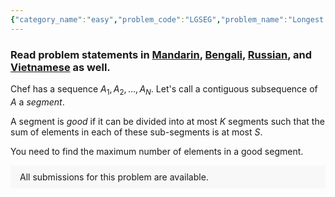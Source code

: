 ```yaml
---
{"category_name":"easy","problem_code":"LGSEG","problem_name":"Longest Good Segment","problemComponents":{"constraints":"- $1 \\le T \\le 150,000$\n- $1 \\le K \\le N \\le 10^5$\n- $1 \\le S \\le 10^9$\n- $1 \\le A_i \\le S$ for each valid $i$\n- the sum of $N$ over all test cases does not exceed $10^6$\n\n","constraintsState":true,"subtasks":"**Subtask #1 (100 points):** original constraints\n","subtasksState":true,"inputFormat":"- The first line of the input contains a single integer $T$ denoting the number of test cases. The description of $T$ test cases follows.\n- The first line of each test case contains three space-separated integers $N$, $K$ and $S$.\n- The second line contains $N$ space-separated integers $A_1, A_2, \\ldots, A_N$.\n","inputFormatState":true,"outputFormat":"For each test case, print a single line containing one integer — the maximum length of a good segment.","outputFormatState":true,"sampleTestCases":{"0":{"id":1,"input":"2\n5 2 5\n1 3 2 1 5\n5 3 5\n5 1 5 1 1","output":"4\n4","explanation":"**Example case 1:** One of the segments with length $4$ is $[1, 3, 2, 1]$. It can be divided into two segments $[1, 3]$ and $[2, 1]$ whose sums are at most $S = 5$.","isDeleted":false}}},"video_editorial_url":"https://youtu.be/Q8Hb1YtwMeQ","languages_supported":{"0":"CPP14","1":"C","2":"JAVA","3":"PYTH 3.6","4":"CPP17","5":"PYTH","6":"PYP3","7":"CS2","8":"ADA","9":"PYPY","10":"TEXT","11":"PAS fpc","12":"NODEJS","13":"RUBY","14":"PHP","15":"GO","16":"HASK","17":"TCL","18":"PERL","19":"SCALA","20":"LUA","21":"kotlin","22":"BASH","23":"JS","24":"LISP sbcl","25":"rust","26":"PAS gpc","27":"BF","28":"CLOJ","29":"R","30":"D","31":"CAML","32":"FORT","33":"ASM","34":"swift","35":"FS","36":"WSPC","37":"LISP clisp","38":"SQL","39":"SCM guile","40":"PERL6","41":"ERL","42":"CLPS","43":"ICK","44":"NICE","45":"PRLG","46":"ICON","47":"COB","48":"SCM chicken","49":"PIKE","50":"SCM qobi","51":"ST","52":"SQLQ","53":"NEM"},"max_timelimit":1,"source_sizelimit":50000,"problem_author":"present_sir","problem_tester":"","date_added":"29-07-2021","tags":{"0":"binary","1":"binary","2":"easy","3":"ltime98","4":"present_sir"},"problem_difficulty_level":"Easy","best_tag":"Binary Search","editorial_url":"https://discuss.codechef.com/problems/LGSEG","time":{"view_start_date":1627745402,"submit_start_date":1627745402,"visible_start_date":1627745402,"end_date":1735669800},"is_direct_submittable":false,"problemDiscussURL":"https://discuss.codechef.com/search?q=LGSEG","is_proctored":false,"visitedContests":{},"layout":"problem"}
---
```

### Read problem statements in [Mandarin](https://www.codechef.com/download/translated/LTIME98/mandarin/LGSEG.pdf), [Bengali](https://www.codechef.com/download/translated/LTIME98/bengali/LGSEG.pdf), [Russian](https://www.codechef.com/download/translated/LTIME98/russian/LGSEG.pdf), and [Vietnamese](https://www.codechef.com/download/translated/LTIME98/vietnamese/LGSEG.pdf) as well.

Chef has a sequence $A_1, A_2, \ldots, A_N$. Let's call a contiguous subsequence of $A$ a *segment*.

A segment is *good* if it can be divided into at most $K$ segments such that the sum of elements in each of these sub-segments is at most $S$.

You need to find the maximum number of elements in a good segment.
<aside style='background: #f8f8f8;padding: 10px 15px;'><div>All submissions for this problem are available.</div></aside>